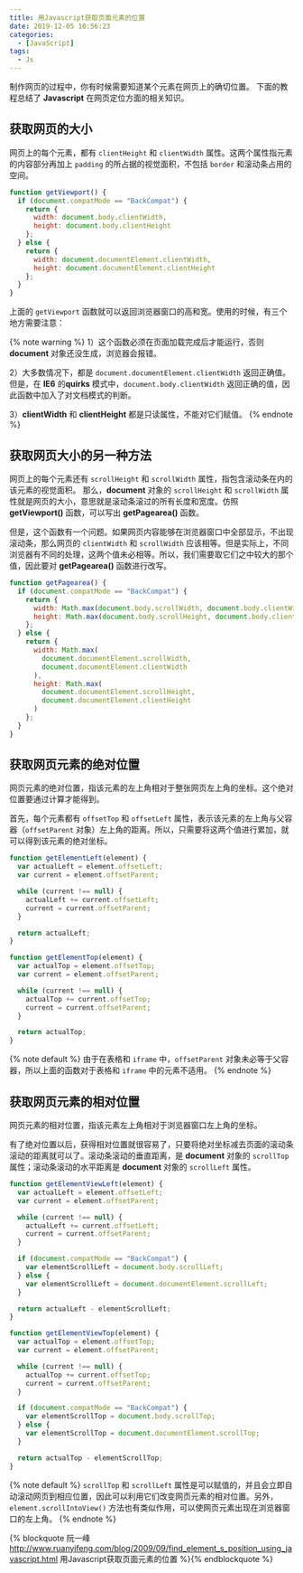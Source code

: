 ```yaml
---
title: 用Javascript获取页面元素的位置
date: 2019-12-05 10:56:23
categories:
  - [JavaScript]
tags:
  - Js
---
```


制作网页的过程中，你有时候需要知道某个元素在网页上的确切位置。
下面的教程总结了 **Javascript** 在网页定位方面的相关知识。

<!--more-->

## 获取网页的大小

网页上的每个元素，都有 `clientHeight` 和 `clientWidth` 属性。这两个属性指元素的内容部分再加上 `padding` 的所占据的视觉面积，不包括 `border` 和滚动条占用的空间。

```js
function getViewport() {
  if (document.compatMode == "BackCompat") {
    return {
      width: document.body.clientWidth,
      height: document.body.clientHeight
    };
  } else {
    return {
      width: document.documentElement.clientWidth,
      height: document.documentElement.clientHeight
    };
  }
}
```

上面的 `getViewport` 函数就可以返回浏览器窗口的高和宽。使用的时候，有三个地方需要注意：

{% note warning %}
1）这个函数必须在页面加载完成后才能运行，否则 **document** 对象还没生成，浏览器会报错。

2）大多数情况下，都是 `document.documentElement.clientWidth` 返回正确值。但是，在 **IE6** 的**quirks** 模式中，`document.body.clientWidth` 返回正确的值，因此函数中加入了对文档模式的判断。

3）**clientWidth** 和 **clientHeight** 都是只读属性，不能对它们赋值。
{% endnote %}

## 获取网页大小的另一种方法

网页上的每个元素还有 `scrollHeight` 和 `scrollWidth` 属性，指包含滚动条在内的该元素的视觉面积。
那么，**document** 对象的 `scrollHeight` 和 `scrollWidth` 属性就是网页的大小，意思就是滚动条滚过的所有长度和宽度。仿照 **getViewport()** 函数，可以写出 **getPagearea()** 函数。

但是，这个函数有一个问题。如果网页内容能够在浏览器窗口中全部显示，不出现滚动条，那么网页的 `clientWidth` 和 `scrollWidth` 应该相等。但是实际上，不同浏览器有不同的处理，这两个值未必相等。所以，我们需要取它们之中较大的那个值，因此要对 **getPagearea()** 函数进行改写。

```js
function getPagearea() {
  if (document.compatMode == "BackCompat") {
    return {
      width: Math.max(document.body.scrollWidth, document.body.clientWidth),
      height: Math.max(document.body.scrollHeight, document.body.clientHeight)
    };
  } else {
    return {
      width: Math.max(
        document.documentElement.scrollWidth,
        document.documentElement.clientWidth
      ),
      height: Math.max(
        document.documentElement.scrollHeight,
        document.documentElement.clientHeight
      )
    };
  }
}
```

## 获取网页元素的绝对位置

网页元素的绝对位置，指该元素的左上角相对于整张网页左上角的坐标。这个绝对位置要通过计算才能得到。

首先，每个元素都有 `offsetTop` 和 `offsetLeft` 属性，表示该元素的左上角与父容器（`offsetParent` 对象）左上角的距离。所以，只需要将这两个值进行累加，就可以得到该元素的绝对坐标。

```js
function getElementLeft(element) {
  var actualLeft = element.offsetLeft;
  var current = element.offsetParent;

  while (current !== null) {
    actualLeft += current.offsetLeft;
    current = current.offsetParent;
  }

  return actualLeft;
}

function getElementTop(element) {
  var actualTop = element.offsetTop;
  var current = element.offsetParent;

  while (current !== null) {
    actualTop += current.offsetTop;
    current = current.offsetParent;
  }

  return actualTop;
}
```

{% note default %}
由于在表格和 `iframe` 中，`offsetParent` 对象未必等于父容器，所以上面的函数对于表格和 `iframe` 中的元素不适用。
{% endnote %}

## 获取网页元素的相对位置

网页元素的相对位置，指该元素左上角相对于浏览器窗口左上角的坐标。

有了绝对位置以后，获得相对位置就很容易了，只要将绝对坐标减去页面的滚动条滚动的距离就可以了。滚动条滚动的垂直距离，是 **document** 对象的 `scrollTop` 属性；滚动条滚动的水平距离是 **document** 对象的 `scrollLeft` 属性。

```js
function getElementViewLeft(element) {
  var actualLeft = element.offsetLeft;
  var current = element.offsetParent;

  while (current !== null) {
    actualLeft += current.offsetLeft;
    current = current.offsetParent;
  }

  if (document.compatMode == "BackCompat") {
    var elementScrollLeft = document.body.scrollLeft;
  } else {
    var elementScrollLeft = document.documentElement.scrollLeft;
  }

  return actualLeft - elementScrollLeft;
}

function getElementViewTop(element) {
  var actualTop = element.offsetTop;
  var current = element.offsetParent;

  while (current !== null) {
    actualTop += current.offsetTop;
    current = current.offsetParent;
  }

  if (document.compatMode == "BackCompat") {
    var elementScrollTop = document.body.scrollTop;
  } else {
    var elementScrollTop = document.documentElement.scrollTop;
  }

  return actualTop - elementScrollTop;
}
```

{% note default %}
`scrollTop` 和 `scrollLeft` 属性是可以赋值的，并且会立即自动滚动网页到相应位置，因此可以利用它们改变网页元素的相对位置。另外，`element.scrollIntoView()` 方法也有类似作用，可以使网页元素出现在浏览器窗口的左上角。
{% endnote %}

{% blockquote
阮一峰
http://www.ruanyifeng.com/blog/2009/09/find_element_s_position_using_javascript.html
用Javascript获取页面元素的位置
%}{% endblockquote %}
